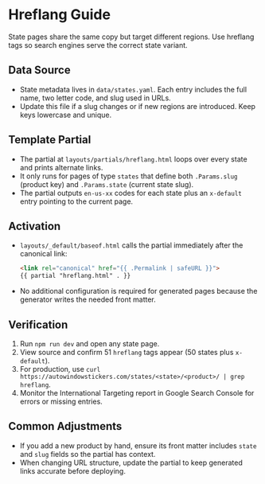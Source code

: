 # Hreflang Guide

State pages share the same copy but target different regions. Use hreflang tags so search engines serve the correct state variant.

## Data Source
- State metadata lives in `data/states.yaml`. Each entry includes the full name, two letter code, and slug used in URLs.
- Update this file if a slug changes or if new regions are introduced. Keep keys lowercase and unique.

## Template Partial
- The partial at `layouts/partials/hreflang.html` loops over every state and prints alternate links.
- It only runs for pages of type `states` that define both `.Params.slug` (product key) and `.Params.state` (current state slug).
- The partial outputs `en-us-xx` codes for each state plus an `x-default` entry pointing to the current page.

## Activation
- `layouts/_default/baseof.html` calls the partial immediately after the canonical link:
  ```html
  <link rel="canonical" href="{{ .Permalink | safeURL }}">
  {{ partial "hreflang.html" . }}
  ```
- No additional configuration is required for generated pages because the generator writes the needed front matter.

## Verification
1. Run `npm run dev` and open any state page.
2. View source and confirm 51 `hreflang` tags appear (50 states plus `x-default`).
3. For production, use `curl https://autowindowstickers.com/states/<state>/<product>/ | grep hreflang`.
4. Monitor the International Targeting report in Google Search Console for errors or missing entries.

## Common Adjustments
- If you add a new product by hand, ensure its front matter includes `state` and `slug` fields so the partial has context.
- When changing URL structure, update the partial to keep generated links accurate before deploying.
